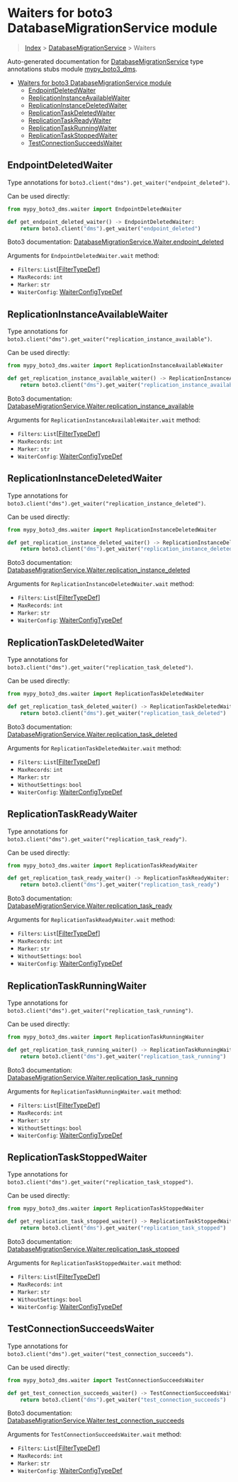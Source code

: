 # Waiters for boto3 DatabaseMigrationService module

> [Index](..) > [DatabaseMigrationService](.) > Waiters

Auto-generated documentation for
[DatabaseMigrationService](https://boto3.amazonaws.com/v1/documentation/api/latest/reference/services/dms.html#DatabaseMigrationService)
type annotations stubs module
[mypy_boto3_dms](https://pypi.org/project/mypy-boto3-dms/).

- [Waiters for boto3 DatabaseMigrationService module](#waiters-for-boto3-databasemigrationservice-module)
  - [EndpointDeletedWaiter](#endpointdeletedwaiter)
  - [ReplicationInstanceAvailableWaiter](#replicationinstanceavailablewaiter)
  - [ReplicationInstanceDeletedWaiter](#replicationinstancedeletedwaiter)
  - [ReplicationTaskDeletedWaiter](#replicationtaskdeletedwaiter)
  - [ReplicationTaskReadyWaiter](#replicationtaskreadywaiter)
  - [ReplicationTaskRunningWaiter](#replicationtaskrunningwaiter)
  - [ReplicationTaskStoppedWaiter](#replicationtaskstoppedwaiter)
  - [TestConnectionSucceedsWaiter](#testconnectionsucceedswaiter)

## EndpointDeletedWaiter

Type annotations for `boto3.client("dms").get_waiter("endpoint_deleted")`.

Can be used directly:

```python
from mypy_boto3_dms.waiter import EndpointDeletedWaiter

def get_endpoint_deleted_waiter() -> EndpointDeletedWaiter:
    return boto3.client("dms").get_waiter("endpoint_deleted")
```

Boto3 documentation:
[DatabaseMigrationService.Waiter.endpoint_deleted](https://boto3.amazonaws.com/v1/documentation/api/latest/reference/services/dms.html#DatabaseMigrationService.Waiter.endpoint_deleted)

Arguments for `EndpointDeletedWaiter.wait` method:

- `Filters`: `List`\[[FilterTypeDef](./type_defs.md#filtertypedef)\]
- `MaxRecords`: `int`
- `Marker`: `str`
- `WaiterConfig`: [WaiterConfigTypeDef](./type_defs.md#waiterconfigtypedef)

## ReplicationInstanceAvailableWaiter

Type annotations for
`boto3.client("dms").get_waiter("replication_instance_available")`.

Can be used directly:

```python
from mypy_boto3_dms.waiter import ReplicationInstanceAvailableWaiter

def get_replication_instance_available_waiter() -> ReplicationInstanceAvailableWaiter:
    return boto3.client("dms").get_waiter("replication_instance_available")
```

Boto3 documentation:
[DatabaseMigrationService.Waiter.replication_instance_available](https://boto3.amazonaws.com/v1/documentation/api/latest/reference/services/dms.html#DatabaseMigrationService.Waiter.replication_instance_available)

Arguments for `ReplicationInstanceAvailableWaiter.wait` method:

- `Filters`: `List`\[[FilterTypeDef](./type_defs.md#filtertypedef)\]
- `MaxRecords`: `int`
- `Marker`: `str`
- `WaiterConfig`: [WaiterConfigTypeDef](./type_defs.md#waiterconfigtypedef)

## ReplicationInstanceDeletedWaiter

Type annotations for
`boto3.client("dms").get_waiter("replication_instance_deleted")`.

Can be used directly:

```python
from mypy_boto3_dms.waiter import ReplicationInstanceDeletedWaiter

def get_replication_instance_deleted_waiter() -> ReplicationInstanceDeletedWaiter:
    return boto3.client("dms").get_waiter("replication_instance_deleted")
```

Boto3 documentation:
[DatabaseMigrationService.Waiter.replication_instance_deleted](https://boto3.amazonaws.com/v1/documentation/api/latest/reference/services/dms.html#DatabaseMigrationService.Waiter.replication_instance_deleted)

Arguments for `ReplicationInstanceDeletedWaiter.wait` method:

- `Filters`: `List`\[[FilterTypeDef](./type_defs.md#filtertypedef)\]
- `MaxRecords`: `int`
- `Marker`: `str`
- `WaiterConfig`: [WaiterConfigTypeDef](./type_defs.md#waiterconfigtypedef)

## ReplicationTaskDeletedWaiter

Type annotations for
`boto3.client("dms").get_waiter("replication_task_deleted")`.

Can be used directly:

```python
from mypy_boto3_dms.waiter import ReplicationTaskDeletedWaiter

def get_replication_task_deleted_waiter() -> ReplicationTaskDeletedWaiter:
    return boto3.client("dms").get_waiter("replication_task_deleted")
```

Boto3 documentation:
[DatabaseMigrationService.Waiter.replication_task_deleted](https://boto3.amazonaws.com/v1/documentation/api/latest/reference/services/dms.html#DatabaseMigrationService.Waiter.replication_task_deleted)

Arguments for `ReplicationTaskDeletedWaiter.wait` method:

- `Filters`: `List`\[[FilterTypeDef](./type_defs.md#filtertypedef)\]
- `MaxRecords`: `int`
- `Marker`: `str`
- `WithoutSettings`: `bool`
- `WaiterConfig`: [WaiterConfigTypeDef](./type_defs.md#waiterconfigtypedef)

## ReplicationTaskReadyWaiter

Type annotations for
`boto3.client("dms").get_waiter("replication_task_ready")`.

Can be used directly:

```python
from mypy_boto3_dms.waiter import ReplicationTaskReadyWaiter

def get_replication_task_ready_waiter() -> ReplicationTaskReadyWaiter:
    return boto3.client("dms").get_waiter("replication_task_ready")
```

Boto3 documentation:
[DatabaseMigrationService.Waiter.replication_task_ready](https://boto3.amazonaws.com/v1/documentation/api/latest/reference/services/dms.html#DatabaseMigrationService.Waiter.replication_task_ready)

Arguments for `ReplicationTaskReadyWaiter.wait` method:

- `Filters`: `List`\[[FilterTypeDef](./type_defs.md#filtertypedef)\]
- `MaxRecords`: `int`
- `Marker`: `str`
- `WithoutSettings`: `bool`
- `WaiterConfig`: [WaiterConfigTypeDef](./type_defs.md#waiterconfigtypedef)

## ReplicationTaskRunningWaiter

Type annotations for
`boto3.client("dms").get_waiter("replication_task_running")`.

Can be used directly:

```python
from mypy_boto3_dms.waiter import ReplicationTaskRunningWaiter

def get_replication_task_running_waiter() -> ReplicationTaskRunningWaiter:
    return boto3.client("dms").get_waiter("replication_task_running")
```

Boto3 documentation:
[DatabaseMigrationService.Waiter.replication_task_running](https://boto3.amazonaws.com/v1/documentation/api/latest/reference/services/dms.html#DatabaseMigrationService.Waiter.replication_task_running)

Arguments for `ReplicationTaskRunningWaiter.wait` method:

- `Filters`: `List`\[[FilterTypeDef](./type_defs.md#filtertypedef)\]
- `MaxRecords`: `int`
- `Marker`: `str`
- `WithoutSettings`: `bool`
- `WaiterConfig`: [WaiterConfigTypeDef](./type_defs.md#waiterconfigtypedef)

## ReplicationTaskStoppedWaiter

Type annotations for
`boto3.client("dms").get_waiter("replication_task_stopped")`.

Can be used directly:

```python
from mypy_boto3_dms.waiter import ReplicationTaskStoppedWaiter

def get_replication_task_stopped_waiter() -> ReplicationTaskStoppedWaiter:
    return boto3.client("dms").get_waiter("replication_task_stopped")
```

Boto3 documentation:
[DatabaseMigrationService.Waiter.replication_task_stopped](https://boto3.amazonaws.com/v1/documentation/api/latest/reference/services/dms.html#DatabaseMigrationService.Waiter.replication_task_stopped)

Arguments for `ReplicationTaskStoppedWaiter.wait` method:

- `Filters`: `List`\[[FilterTypeDef](./type_defs.md#filtertypedef)\]
- `MaxRecords`: `int`
- `Marker`: `str`
- `WithoutSettings`: `bool`
- `WaiterConfig`: [WaiterConfigTypeDef](./type_defs.md#waiterconfigtypedef)

## TestConnectionSucceedsWaiter

Type annotations for
`boto3.client("dms").get_waiter("test_connection_succeeds")`.

Can be used directly:

```python
from mypy_boto3_dms.waiter import TestConnectionSucceedsWaiter

def get_test_connection_succeeds_waiter() -> TestConnectionSucceedsWaiter:
    return boto3.client("dms").get_waiter("test_connection_succeeds")
```

Boto3 documentation:
[DatabaseMigrationService.Waiter.test_connection_succeeds](https://boto3.amazonaws.com/v1/documentation/api/latest/reference/services/dms.html#DatabaseMigrationService.Waiter.test_connection_succeeds)

Arguments for `TestConnectionSucceedsWaiter.wait` method:

- `Filters`: `List`\[[FilterTypeDef](./type_defs.md#filtertypedef)\]
- `MaxRecords`: `int`
- `Marker`: `str`
- `WaiterConfig`: [WaiterConfigTypeDef](./type_defs.md#waiterconfigtypedef)
